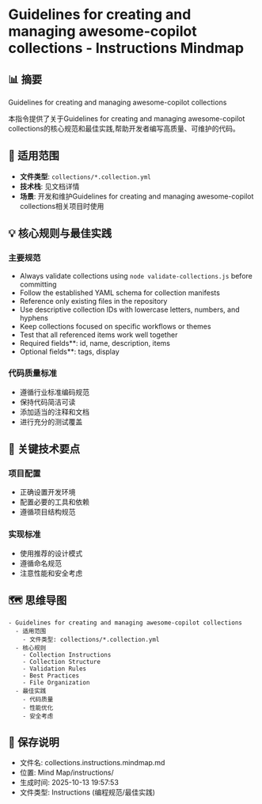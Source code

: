 # Guidelines for creating and managing awesome-copilot collections - Instructions Mindmap

## 📊 摘要
Guidelines for creating and managing awesome-copilot collections

本指令提供了关于Guidelines for creating and managing awesome-copilot collections的核心规范和最佳实践,帮助开发者编写高质量、可维护的代码。

## 🎯 适用范围
- **文件类型**: `collections/*.collection.yml`
- **技术栈**: 见文档详情
- **场景**: 开发和维护Guidelines for creating and managing awesome-copilot collections相关项目时使用

## 💡 核心规则与最佳实践

### 主要规范
- Always validate collections using `node validate-collections.js` before committing
- Follow the established YAML schema for collection manifests
- Reference only existing files in the repository
- Use descriptive collection IDs with lowercase letters, numbers, and hyphens
- Keep collections focused on specific workflows or themes
- Test that all referenced items work well together
- Required fields**: id, name, description, items
- Optional fields**: tags, display

### 代码质量标准
- 遵循行业标准编码规范
- 保持代码简洁可读
- 添加适当的注释和文档
- 进行充分的测试覆盖

## 📝 关键技术要点

### 项目配置
- 正确设置开发环境
- 配置必要的工具和依赖
- 遵循项目结构规范

### 实现标准
- 使用推荐的设计模式
- 遵循命名规范
- 注意性能和安全考虑

## 🗺️ 思维导图

```mindmap
- Guidelines for creating and managing awesome-copilot collections
  - 适用范围
    - 文件类型: collections/*.collection.yml
  - 核心规则
    - Collection Instructions
    - Collection Structure
    - Validation Rules
    - Best Practices
    - File Organization
  - 最佳实践
    - 代码质量
    - 性能优化
    - 安全考虑
```

## 💾 保存说明
- 文件名: collections.instructions.mindmap.md
- 位置: Mind Map/instructions/
- 生成时间: 2025-10-13 19:57:53
- 文件类型: Instructions (编程规范/最佳实践)
